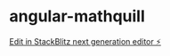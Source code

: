 # angular-mathquill

[Edit in StackBlitz next generation editor ⚡️](https://stackblitz.com/~/github.com/pavan656463/angular-mathquill)